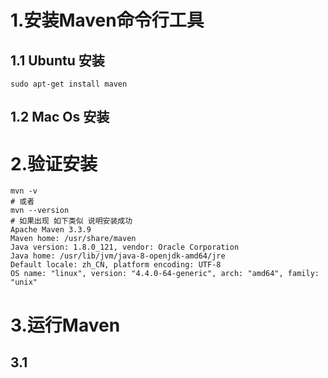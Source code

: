 # 1.安装Maven命令行工具
## 1.1 Ubuntu 安装
```shell
sudo apt-get install maven
```
## 1.2 Mac Os 安装

# 2.验证安装
```shell
mvn -v
# 或者
mvn --version
# 如果出现 如下类似 说明安装成功
Apache Maven 3.3.9
Maven home: /usr/share/maven
Java version: 1.8.0_121, vendor: Oracle Corporation
Java home: /usr/lib/jvm/java-8-openjdk-amd64/jre
Default locale: zh_CN, platform encoding: UTF-8
OS name: "linux", version: "4.4.0-64-generic", arch: "amd64", family: "unix"
```  
# 3.运行Maven
## 3.1
